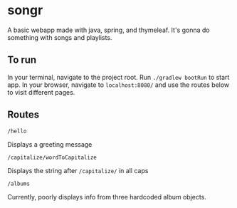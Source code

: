 # songr

A basic webapp made with java, spring, and thymeleaf. It's gonna do something with songs and playlists.

## To run
In your terminal, navigate to the project root. Run `./gradlew bootRun` to start app. In your browser, navigate to `localhost:8080/` and use the routes below to visit different pages.

## Routes

`/hello`

Displays a greeting message

`/capitalize/wordToCapitalize`

Displays the string after `/capitalize/` in all caps

`/albums`

Currently, poorly displays info from three hardcoded album objects.
